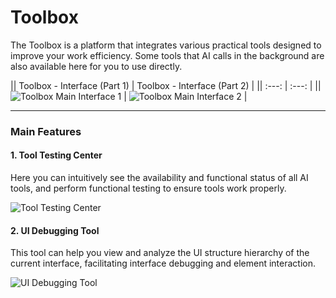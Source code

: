 # Toolbox

The Toolbox is a platform that integrates various practical tools designed to improve your work efficiency. Some tools that AI calls in the background are also available here for you to use directly.

|| Toolbox - Interface (Part 1) | Toolbox - Interface (Part 2) |
|| :---: | :---: |
|| ![Toolbox Main Interface 1](/manuals/assets/tool_box/4cb1c32634e78c3ae7274795c35f0dbe.png) | ![Toolbox Main Interface 2](/manuals/assets/tool_box/c878f6377ddab9a0152508505e3df26b.png) |

---

### Main Features

#### 1. Tool Testing Center

Here you can intuitively see the availability and functional status of all AI tools, and perform functional testing to ensure tools work properly.

![Tool Testing Center](/manuals/assets/tool_box/6981aacb8f97c224afed79c85fc49793.png)

#### 2. UI Debugging Tool

This tool can help you view and analyze the UI structure hierarchy of the current interface, facilitating interface debugging and element interaction.

![UI Debugging Tool](/manuals/assets/tool_box/82f32a26f73ff9667f81b21aec3354e9.png)


